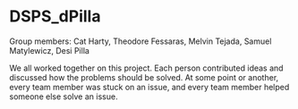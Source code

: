 # DSPS_dPilla
Group members: Cat Harty, Theodore Fessaras, Melvin Tejada, Samuel Matylewicz, Desi Pilla

We all worked together on this project. Each person contributed ideas and discussed how the problems should be solved. At some point or another, every team member was stuck on an issue, and every team member helped someone else solve an issue.
